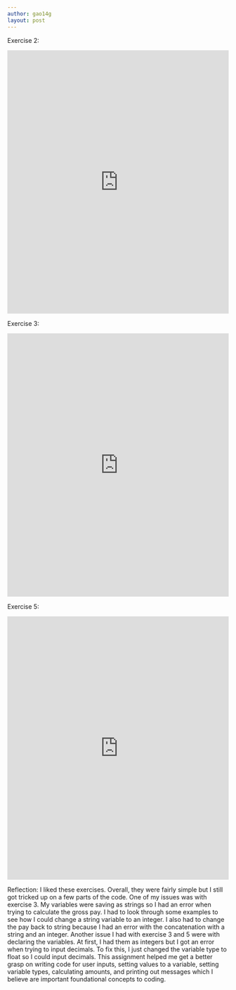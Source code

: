 ```yaml
---
author: gao14g
layout: post
---
```


Exercise 2:
<iframe src="https://trinket.io/embed/python/06acae31cc" width="100%" height="600" frameborder="0" marginwidth="0" marginheight="0" allowfullscreen></iframe>

Exercise 3: 
<iframe src="https://trinket.io/embed/python/b27774ebd5" width="100%" height="600" frameborder="0" marginwidth="0" marginheight="0" allowfullscreen></iframe>

Exercise 5: 
<iframe src="https://trinket.io/embed/python/52d318419b" width="100%" height="600" frameborder="0" marginwidth="0" marginheight="0" allowfullscreen></iframe>

Reflection:
I liked these exercises. Overall, they were fairly simple but I still got tricked up on a few parts of the code. One of my issues was with exercise 3. My variables were saving as strings so I had an error when trying to calculate the gross pay. I had to look through some examples to see how I could change a string variable to an integer. I also had to change the pay back to string because I had an error with the concatenation with a string and an integer. Another issue I had with exercise 3 and 5 were with declaring the variables. At first, I had them as integers but I got an error when trying to input decimals. To fix this, I just changed the variable type to float so I could input decimals. This assignment helped me get a better grasp on writing code for user inputs, setting values to a variable, setting variable types, calculating amounts, and printing out messages which I believe are important foundational concepts to coding.
